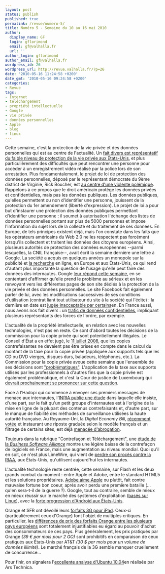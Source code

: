 ```yaml
---
layout: post
status: publish
published: true
permalink: /revue/numero-5/
title: Numéro 5 - Semaine du 10 au 16 mai 2010
author:
  display_name: GF
  login: gflorimond
  email: gf@valhalla.fr
  url: ''
author_login: gflorimond
author_email: gf@valhalla.fr
wordpress_id: 26
wordpress_url: http://revue.valhalla.fr/?p=26
date: '2010-05-16 11:24:58 +0200'
date_gmt: '2010-05-16 09:24:58 +0200'
categories:
- Revue
tags:
- Internet
- téléchargement
- propriété intellectuelle
- Google
- vie privée
- données personnelles
- Apple
- blog
- linux
---
```

<p>Cette semaine, c'est la protection de la vie privée et des données personnelles qui est au centre de l'actualité. Un <a href="http://sid.rstack.org/blog/index.php/398-de-la-video-surveillance">fait divers est représentatif du faible niveau de protection de la vie privée aux États-Unis</a>, et plus particulièrement des difficultés que peut rencontrer une personne pour accéder à un enregistrement vidéo réalisé par la police lors de son arrestation. Plus fondamentalement, le projet de loi de protection des données personnelles, déposé par le représentant démocrate du 9ème district de Virginie, Rick Boucher, est <a href="http://www.cnis-mag.com/le-long-chemin-de-la-cnil-americaine.html">au centre d'une violente polémique</a>. Rappelons à ce propos que le droit américain protège les données privées et confidentielles, mais pas les données publiques. Les données publiques, qu'elles permettent ou non d'identifier une personne, jouissent de la protection du 1er amendement (liberté d'expression). Le projet de loi a pour but d'instaurer une protection des données publiques permettant d'identifier une personne : il soumet à autorisation l'échange des listes de données personnelles portant sur plus de 5000 personnes et impose l'information du sujet lors de la collecte et du traitement de ses données. En Europe, de tels principes existent déjà, mais l'on constate dans les faits que les opérateurs américains du Web 2.0 ne les respectent pas forcément lorsqu'ils collectent et traitent les données des citoyens européens. Ainsi, plusieurs autorités de protection des données européennes --parmi lesquelles, la CNIL française--, avait écrit la semaine dernière une lettre à Google. La société a acquis en quelques années un monopole sur la publicité et <a href="http://www.lemondeinformatique.fr/actualites/lire-9-recherches-sur-10-passent-par-google-30646.html">la recherche</a> en ligne, en Europe et aux États-Unis, ce qui rend d'autant plus importante la question de l'usage qu'elle peut faire des données des internautes. Google <a href="http://www.pcinpact.com/actu/news/56883-google-cnil-lettre-protection-vie-privee.htm">leur répond cette semaine</a>, en se contentant d'affirmer qu'elle prend le problème au sérieux et en les renvoyant vers les différentes pages de son site dédiés à la protection de la vie privée et des données personnelles. Le site Facebook fait également parler de lui, avec les modifications successives de ses conditions d'utilisation (contrat liant tout utilisateur du site à la société qui l'édite) : la dernière en date est <a href="http://www.theregister.co.uk/2010/05/14/facebook_privacy_rebuke/">jugée inacceptable par certains</a><span class="lang">en</span>.  En France aussi, nous avons nos fait divers : un <a href="http://www.20minutes.fr/article/404249/France-Trafic-de-donnees-confidentielles-un-ex-gendarme-et-un-ancien-commissaire-de-police-condamnes-pour-corruption.php">trafic de données confidentielles</a>, impliquant plusieurs représentants des forces de l'ordre, par exemple.</p>
<p>L'actualité de la propriété intellectuelle, en relation avec les nouvelles technologies, n'est pas en reste. Ce sont d'abord toutes les décisions de la commission pour la copie privée qui sont potentiellement illégales. Le Conseil d'État a en effet jugé, le <a href="http://docs.google.com/viewer?url=http%3A%2F%2Frevue.valhalla.fr%2Fwp-content%2Fuploads%2F2010%2F05%2F298779_copie.pdf">11 juillet 2008</a>, que les copies contrefaisantes ne devaient pas être prises en compte dans le calcul du montant de la taxe pour la copie privée (appliquée aux supports tels que les CD ou DVD vierges, disques durs, baladeurs, téléphones, etc.). La Commission pour la copie privée avoue cette semaine que l'ensemble de ses décisions sont <a href="http://www.pcinpact.com/actu/news/56885-copie-privee-commission-conseil-etat.htm">"problématiques"</a>. L'application de la taxe aux supports utilisés par les professionnels à d'autres fins que la copie privée est également problématique, et c'est la Cour de justice de Luxembourg qui <a href="http://www.pcinpact.com/actu/news/56907-copie-privee-cjce-question-prejudicielle.htm">devrait prochainement se prononcer sur cette question</a>.</p>
<p>Face à l'Hadopi qui commence à envoyer ses premiers messages de menace aux internautes, l'<a href="http://pro.clubic.com/legislation-loi-internet/telechargement-illegal/actualite-339684-inria-traque-reseaux-bittorrent.html">INRIA publie une étude</a> dans laquelle elle insiste, d'une part, sur le fait qu'un petit groupe d'internautes est à l'origine de la mise en ligne de la plupart des contenus contrefaisants et, d'autre part, sur le manque de fiabilité des méthodes de surveillance utilisées la haute autorité française. Au Royaume-Uni, la <i>Digital Economy Bill</i>, <a href="http://www.numerama.com/magazine/15278-la-riposte-graduee-votee-par-la-chambre-des-lords-en-grande-bretagne.html">récemment votée</a> et instaurant une riposte graduée selon le modèle français et un filtrage de certains sites, est déjà <a href="http://www.numerama.com/magazine/15725-riposte-graduee-sitot-votee-la-loi-debill-deja-abrogee.html">menacée d'abrogation</a>.</p>
<p>Toujours dans la rubrique "Contrefaçon et Téléchargement", une <a href="http://www.pcinpact.com/actu/news/56909-piratage-logiciel-bsa-france-monde.htm">étude de la <i>Business Software Alliance</i></a> montre une légère baisse de la contrefaçon de logiciels en France, mais une augmentation au niveau mondial. Quoi qu'il en soit, ce n'est plus LimeWire, qui vient de <a href="http://www.pcinpact.com/actu/news/56951-limewire-riaa-proces.htm">perdre son procès contre la RIAA</a>, aux États-Unis, qu'utilisent aujourd'hui les internautes.</p>
<p>L'actualité technologie reste centrée, cette semaine, sur Flash et les deux grands combat du moment : entre Apple et Adobe, entre le standard HTML5 et les solutions propriétaires. <a href="http://www.lemondeinformatique.fr/actualites/lire-adobe-aime-avec-reserve-apple-30673.html">Adobe aime Apple</a> ou plutôt, fait contre mauvaise fortune bon coeur, après avoir perdu une première bataille (... qu'en sera-t-il de la guerre ?). Google, tout au contraire, semble de mieux en mieux réussir sur le marché des systèmes d'exploitation (<a href="http://www.toolinux.com/lininfo/toolinux-information/materiels/article/android-puis-webos-bref-linux-pour">basés sur Linux</a>), avec la <a href="http://www.lemondeinformatique.fr/actualites/lire-android-passe-devant-iphone-os-aux-etats-unis-30647.html">forte progression d'Android aux États-Unis</a>.</p>
<p>Orange et SFR ont dévoilé leurs <a href="http://www.lemondeinformatique.fr/actualites/lire-des-forfaits-frileux-pour-accompagner-l-arrivee-de-l-ipad-en-europe-30656.html">forfaits 3G pour iPad</a>. Ceux-ci (particulièrement ceux d'Orange) font l'objet de multiples critiques. En particulier, les <a href="http://www.igeneration.fr/0-apple/orange-le-scandale-des-prix-des-forfaits-ipad-11369">différences de prix des forfaits Orange entre les plusieurs pays européens</a> sont totalement injustifiables eu égard au pouvoir d'achat des consommateurs de ces pays. Plus généralement, les prix pratiqués par Orange <i>(39 € par mois pour 2 GO)</i> sont prohibitifs en comparaison de ceux pratiqués aux États-Unis par AT&T <i>(30 $ par mois pour un volume de données illimité)</i>. Le marché français de la 3G semble manquer cruellement de concurrence...</p>
<p>Pour finir, on signalera l'<a href="http://arstechnica.com/open-source/reviews/2010/05/lucid-dream-ars-reviews-ubuntu-1004.ars">excellente analyse d'Ubuntu 10.04</a><span class="lang">en</span> réalisée par Ars Technica.</p>
